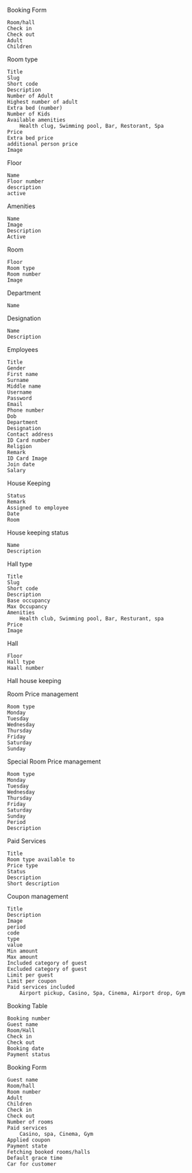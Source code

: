 Booking Form

    Room/hall
    Check in
    Check out
    Adult
    Children

Room type
    
    Title
    Slug
    Short code
    Description
    Number of Adult
    Highest number of adult
    Extra bed (number)
    Number of Kids
    Available amenities
        Health clug, Swimming pool, Bar, Restorant, Spa
    Price
    Extra bed price
    additional person price
    Image

Floor
 
    Name
    Floor number
    description
    active
    
Amenities
    
    Name
    Image
    Description
    Active
    
Room
    
    Floor
    Room type
    Room number
    Image
    
Department
    
    Name
    
Designation
    
    Name
    Description
    
Employees

    Title
    Gender
    First name
    Surname
    Middle name
    Username
    Password
    Email
    Phone number
    Dob
    Department
    Designation
    Contact address
    ID Card number
    Religion
    Remark
    ID Card Image
    Join date
    Salary
    
House Keeping 
    
    Status
    Remark
    Assigned to employee
    Date
    Room

House keeping status
    
    Name
    Description
    
Hall type
    
    Title
    Slug
    Short code
    Description
    Base occupancy
    Max Occupancy
    Amenities
        Health club, Swimming pool, Bar, Resturant, spa
    Price
    Image
    
Hall
    
    Floor
    Hall type
    Haall number
    
Hall house keeping



Room Price management

    Room type
    Monday 
    Tuesday
    Wednesday
    Thursday
    Friday
    Saturday
    Sunday

Special Room Price management

    Room type
    Monday 
    Tuesday
    Wednesday
    Thursday
    Friday
    Saturday
    Sunday
    Period
    Description
    
Paid Services

    Title
    Room type available to
    Price type
    Status
    Description
    Short description
    
Coupon management
    
    Title
    Description
    Image
    period 
    code
    type
    value
    Min amount
    Max amount
    Included category of guest
    Excluded category of guest
    Limit per guest
    Limit per coupon
    Paid services included
        Airport pickup, Casino, Spa, Cinema, Airport drop, Gym
    
Booking Table

    Booking number
    Guest name
    Room/Hall
    Check in
    Check out
    Booking date
    Payment status
    
Booking Form
    
    Guest name
    Room/hall
    Room number
    Adult
    Children
    Check in
    Check out
    Number of rooms
    Paid services
        Casino, spa, Cinema, Gym
    Applied coupon
    Payment state
    Fetching booked rooms/halls
    Default grace time
    Car for customer
    

    